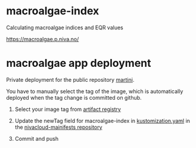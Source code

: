 # macroalgae-index
Calculating macroalgae indices and EQR values


https://macroalgae.p.niva.no/


# macroalgae app deployment

Private deployment for the public repository [martini](https://github.com/NIVANorge/macroalgae-index). 

You have to manually select the tag of the image, which is automatically deployed when the tag change is committed on github.  

1. Select your image tag from [artifact registry](https://console.cloud.google.com/artifacts/docker/niva-cd/europe-west1/images/macroalgae?project=niva-cd)
2. Update the newTag field for macroalgae-index in  [kustomization.yaml](https://github.com/NIVANorge/nivacloud-manifests/blob/main/workloads/macroalgae/base/kustomization.yaml) in the [nivacloud-mainifests repository](https://github.com/NIVANorge/nivacloud-manifests)

3. Commit and push